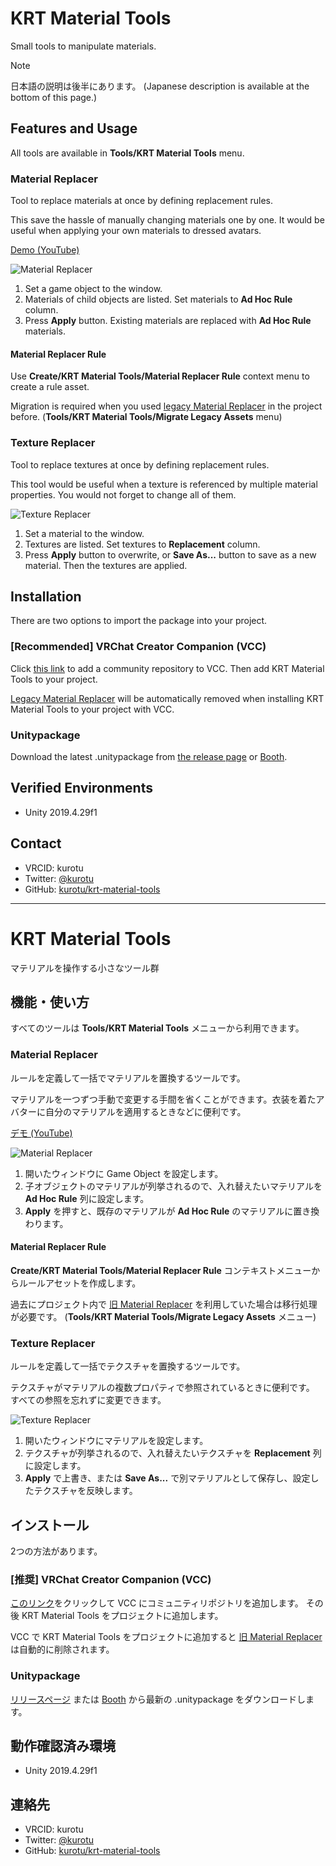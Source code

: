 # KRT Material Tools

Small tools to manipulate materials.

> [!NOTE]
> 日本語の説明は後半にあります。
> (Japanese description is available at the bottom of this page.)

## Features and Usage

All tools are available in **Tools/KRT Material Tools** menu.

### Material Replacer

Tool to replace materials at once by defining replacement rules.

This save the hassle of manually changing materials one by one. It would be useful when applying your own materials to dressed avatars.

[Demo (YouTube)](https://youtu.be/cPbJyPUZaqo)

![Material Replacer](./images/material-replacer.png)

1. Set a game object to the window.
2. Materials of child objects are listed. Set materials to **Ad Hoc Rule** column.
3. Press **Apply** button. Existing materials are replaced with **Ad Hoc Rule** materials.

#### Material Replacer Rule

Use **Create/KRT Material Tools/Material Replacer Rule** context menu to create a rule asset.

Migration is required when you used [legacy Material Replacer](https://github.com/kurotu/MaterialReplacer) in the project before.
(**Tools/KRT Material Tools/Migrate Legacy Assets** menu)

### Texture Replacer

Tool to replace textures at once by defining replacement rules.

This tool would be useful when a texture is referenced by multiple material properties.
You would not forget to change all of them.

![Texture Replacer](./images/texture-replacer.png)

1. Set a material to the window.
2. Textures are listed. Set textures to **Replacement** column.
3. Press **Apply** button to overwrite, or **Save As...** button to save as a new material. Then the textures are applied.

## Installation

There are two options to import the package into your project.

### [Recommended] VRChat Creator Companion (VCC)

Click [this link](https://kurotu.github.io/vpm-repos/vpm.html) to add a community repository to VCC.
Then add KRT Material Tools to your project.

[Legacy Material Replacer](https://github.com/kurotu/MaterialReplacer) will be automatically removed when installing KRT Material Tools to your project with VCC.

### Unitypackage

Download the latest .unitypackage from [the release page](https://github.com/kurotu/krt-material-tools/releases/latest) or [Booth](https://kurotu.booth.pm).

## Verified Environments

- Unity 2019.4.29f1

## Contact

- VRCID: kurotu
- Twitter: [@kurotu](https://twitter.com/kurotu)
- GitHub: [kurotu/krt-material-tools](https://github.com/kurotu/krt-material-tools)

---

# KRT Material Tools

マテリアルを操作する小さなツール群

## 機能・使い方

すべてのツールは **Tools/KRT Material Tools** メニューから利用できます。

### Material Replacer

ルールを定義して一括でマテリアルを置換するツールです。

マテリアルを一つずつ手動で変更する手間を省くことができます。衣装を着たアバターに自分のマテリアルを適用するときなどに便利です。

[デモ (YouTube)](https://youtu.be/cPbJyPUZaqo)

![Material Replacer](./images/material-replacer.png)

1. 開いたウィンドウに Game Object を設定します。
2. 子オブジェクトのマテリアルが列挙されるので、入れ替えたいマテリアルを **Ad Hoc Rule** 列に設定します。
3. **Apply** を押すと、既存のマテリアルが **Ad Hoc Rule** のマテリアルに置き換わります。

#### Material Replacer Rule

**Create/KRT Material Tools/Material Replacer Rule** コンテキストメニューからルールアセットを作成します。

過去にプロジェクト内で [旧 Material Replacer](https://github.com/kurotu/MaterialReplacer) を利用していた場合は移行処理が必要です。
(**Tools/KRT Material Tools/Migrate Legacy Assets** メニュー)

### Texture Replacer

ルールを定義して一括でテクスチャを置換するツールです。

テクスチャがマテリアルの複数プロパティで参照されているときに便利です。
すべての参照を忘れずに変更できます。

![Texture Replacer](./images/texture-replacer.png)

1. 開いたウィンドウにマテリアルを設定します。
2. テクスチャが列挙されるので、入れ替えたいテクスチャを **Replacement** 列に設定します。
3. **Apply** で上書き、または **Save As...** で別マテリアルとして保存し、設定したテクスチャを反映します。

## インストール

2つの方法があります。

### [推奨] VRChat Creator Companion (VCC)

[このリンク](https://kurotu.github.io/vpm-repos/vpm.html)をクリックして VCC にコミュニティリポジトリを追加します。
その後 KRT Material Tools をプロジェクトに追加します。

VCC で KRT Material Tools をプロジェクトに追加すると [旧 Material Replacer](https://github.com/kurotu/MaterialReplacer) は自動的に削除されます。

### Unitypackage

[リリースページ](https://github.com/kurotu/krt-material-tools/releases/latest) または [Booth](https://kurotu.booth.pm) から最新の .unitypackage をダウンロードします。

## 動作確認済み環境

- Unity 2019.4.29f1

## 連絡先

- VRCID: kurotu
- Twitter: [@kurotu](https://twitter.com/kurotu)
- GitHub: [kurotu/krt-material-tools](https://github.com/kurotu/krt-material-tools)
